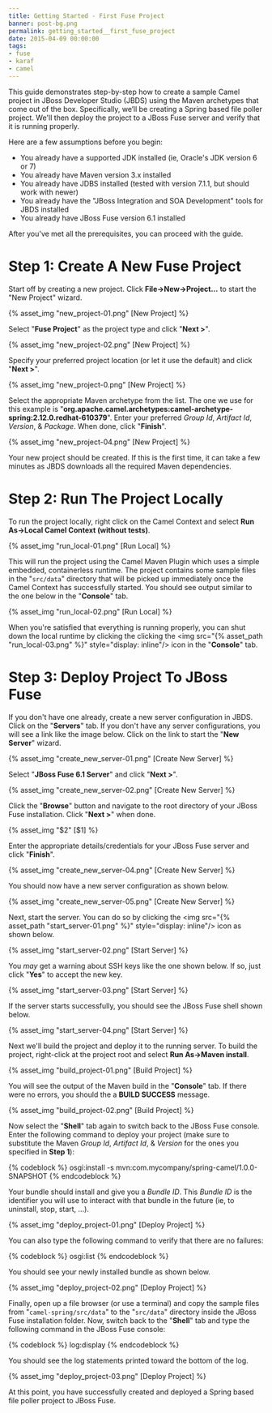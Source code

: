 ```yaml
---
title: Getting Started - First Fuse Project
banner: post-bg.png
permalink: getting_started__first_fuse_project
date: 2015-04-09 00:00:00
tags:
- fuse
- karaf
- camel
---
```


This guide demonstrates step-by-step how to create a sample Camel project in JBoss Developer Studio (JBDS) using the Maven archetypes that come out of the box. Specifically, we’ll be creating a Spring based file poller project. We'll then deploy the project to a JBoss Fuse server and verify that it is running properly.
<!-- more -->

Here are a few assumptions before you begin:

- You already have a supported JDK installed (ie, Oracle's JDK version 6 or 7)
- You already have Maven version 3.x installed
- You already have JDBS installed (tested with version 7.1.1, but should work with newer)
- You already have the "JBoss Integration and SOA Development" tools for JBDS installed
- You already have JBoss Fuse version 6.1 installed

After you've met all the prerequisites, you can proceed with the guide.

# Step 1: Create A New Fuse Project

Start off by creating a new project. Click __File->New->Project...__ to start the "New Project" wizard.

{% asset_img "new_project-01.png" [New Project] %}

Select "__Fuse Project__" as the project type and click "__Next >__".

{% asset_img "new_project-02.png" [New Project] %}

Specify your preferred project location (or let it use the default) and click "__Next >__".

{% asset_img "new_project-0.png" [New Project] %}

Select the appropriate Maven archetype from the list. The one we use for this example is "__org.apache.camel.archetypes:camel-archetype-spring:2.12.0.redhat-610379__". Enter your preferred _Group Id_, _Artifact Id_, _Version_, & _Package_. When done, click "__Finish__".

{% asset_img "new_project-04.png" [New Project] %}

Your new project should be created. If this is the first time, it can take a few minutes as JBDS downloads all the required Maven dependencies.

# Step 2: Run The Project Locally

To run the project locally, right click on the Camel Context and select __Run As->Local Camel Context (without tests)__.

{% asset_img "run_local-01.png" [Run Local] %}

This will run the project using the Camel Maven Plugin which uses a simple embedded, containerless runtime. The project contains some sample files in the "`src/data`" directory that will be picked up immediately once the Camel Context has successfully started. You should see output similar to the one below in the "__Console__" tab.

{% asset_img "run_local-02.png" [Run Local] %}

When you're satisfied that everything is running properly, you can shut down the local runtime by clicking the clicking the <img src="{% asset_path "run_local-03.png" %}" style="display: inline"/> icon in the "__Console__" tab.


# Step 3: Deploy Project To JBoss Fuse

If you don't have one already, create a new server configuration in JBDS. Click on the "__Servers__" tab. If you don't have any server configurations, you will see a link like the image below. Click on the link to start the "__New Server__" wizard.

{% asset_img "create_new_server-01.png" [Create New Server] %}

Select "__JBoss Fuse 6.1 Server__" and click "__Next >__".

{% asset_img "create_new_server-02.png" [Create New Server] %}

Click the "__Browse__" button and navigate to the root directory of your JBoss Fuse installation. Click "__Next >__" when done.

{% asset_img "$2" [$1] %}

Enter the appropriate details/credentials for your JBoss Fuse server and click "__Finish__".

{% asset_img "create_new_server-04.png" [Create New Server] %}

You should now have a new server configuration as shown below.

{% asset_img "create_new_server-05.png" [Create New Server] %}

Next, start the server. You can do so by clicking the <img src="{% asset_path "start_server-01.png" %}" style="display: inline"/> icon as shown below.

{% asset_img "start_server-02.png" [Start Server] %}

You _may_ get a warning about SSH keys like the one shown below. If so, just click "__Yes__" to accept the new key.

{% asset_img "start_server-03.png" [Start Server] %}

If the server starts successfully, you should see the JBoss Fuse shell shown below.

{% asset_img "start_server-04.png" [Start Server] %}

Next we'll build the project and deploy it to the running server. To build the project, right-click at the project root and select __Run As->Maven install__.

{% asset_img "build_project-01.png" [Build Project] %}

You will see the output of the Maven build in the "__Console__" tab. If there were no errors, you should the a __BUILD SUCCESS__ message.

{% asset_img "build_project-02.png" [Build Project] %}

Now select the "__Shell__" tab again to switch back to the JBoss Fuse console. Enter the following command to deploy your project (make sure to substitute the Maven _Group Id_, _Artifact Id_, & _Version_ for the ones you specified in __Step 1__):

{% codeblock %}
osgi:install -s mvn:com.mycompany/spring-camel/1.0.0-SNAPSHOT
{% endcodeblock %}

Your bundle should install and give you a _Bundle ID_. This _Bundle ID_ is the identifier you will use to interact with that bundle in the future (ie, to uninstall, stop, start, ...).

{% asset_img "deploy_project-01.png" [Deploy Project] %}

You can also type the following command to verify that there are no failures:

{% codeblock %}
osgi:list
{% endcodeblock %}

You should see your newly installed bundle as shown below.

{% asset_img "deploy_project-02.png" [Deploy Project] %}

Finally, open up a file browser (or use a terminal) and copy the sample files from "`camel-spring/src/data`" to the "`src/data`" directory inside the JBoss Fuse installation folder. Now, switch back to the "__Shell__" tab and type the following command in the JBoss Fuse console:

{% codeblock %}
log:display
{% endcodeblock %}

You should see the log statements printed toward the bottom of the log.

{% asset_img "deploy_project-03.png" [Deploy Project] %}

At this point, you have successfully created and deployed a Spring based file poller project to JBoss Fuse.
